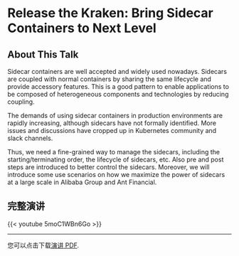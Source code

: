 # Release the Kraken: Bring Sidecar Containers to Next Level


<!--more-->

## About This Talk

Sidecar containers are well accepted and widely used nowadays. Sidecars are coupled with normal containers by sharing the same lifecycle and provide accessory features. This is a good pattern to enable applications to be composed of heterogeneous components and technologies by reducing coupling.

The demands of using sidecar containers in production environments are rapidly increasing, although sidecars have not formally identified. More issues and discussions have cropped up in Kubernetes community and slack channels.

Thus, we need a fine-grained way to manage the sidecars, including the starting/terminating order, the lifecycle of sidecars, etc. Also pre and post steps are introduced to better control the sidecars. Moreover, we will introduce some use scenarios on how we maximize the power of sidecars at a large scale in Alibaba Group and Ant Financial.

## 完整演讲

{{< youtube 5moC1WBn6Go >}}

---

您可以点击下载[演讲 PDF](https://static.sched.com/hosted_files/kccncna19/47/release-the-kraken.pdf).

